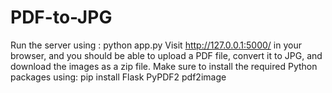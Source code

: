 # PDF-to-JPG
Run the server using : python app.py
Visit http://127.0.0.1:5000/ in your browser, and you should be able to upload a PDF file, convert it to JPG, and download the images as a zip file.
Make sure to install the required Python packages using: pip install Flask PyPDF2 pdf2image
